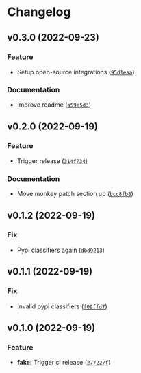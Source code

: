 # Changelog

<!--next-version-placeholder-->

## v0.3.0 (2022-09-23)
### Feature
* Setup open-source integrations ([`95d1eaa`](https://github.com/CallumJHays/spatialmath-rospy/commit/95d1eaaa8ef86d8c49ea1044193d87f6d262401c))

### Documentation
* Improve readme ([`a59e5d3`](https://github.com/CallumJHays/spatialmath-rospy/commit/a59e5d385a636fc019f07e781145155a3a2ec133))

## v0.2.0 (2022-09-19)
### Feature
* Trigger release ([`314f734`](https://github.com/CallumJHays/spatialmath-rospy/commit/314f734d64cb0c3690b6e0d4873e247de9b79894))

### Documentation
* Move monkey patch section up ([`bcc8fb8`](https://github.com/CallumJHays/spatialmath-rospy/commit/bcc8fb8408381f9a7a1f1f43ae7588406ce77256))

## v0.1.2 (2022-09-19)
### Fix
* Pypi classifiers again ([`dbd9213`](https://github.com/CallumJHays/spatialmath-rospy/commit/dbd921304016215d3055133fd2491cf9a02dfb80))

## v0.1.1 (2022-09-19)
### Fix
* Invalid pypi classifiers ([`f09ffd7`](https://github.com/CallumJHays/spatialmath-rospy/commit/f09ffd7b5bc78da8ddc6e25687e8c1bf10aaf8b5))

## v0.1.0 (2022-09-19)
### Feature
* **fake:** Trigger ci release ([`277227f`](https://github.com/CallumJHays/spatialmath-rospy/commit/277227fc69c005705cac20643c67eea3da011e96))

